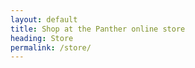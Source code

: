 ```yaml
---
layout: default
title: Shop at the Panther online store
heading: Store
permalink: /store/
---
```


<div class="row mt-2">

  <!-- Jersey -->
  <div class="col-lg-12">
  <div id='product-component-1602092162140' class=" merch-item"></div>
  <script type="text/javascript">
  /*<![CDATA[*/
  (function () {
    var scriptURL = 'https://sdks.shopifycdn.com/buy-button/latest/buy-button-storefront.min.js';
    if (window.ShopifyBuy) {
      if (window.ShopifyBuy.UI) {
        ShopifyBuyInit();
      } else {
        loadScript();
      }
    } else {
      loadScript();
    }
    function loadScript() {
      var script = document.createElement('script');
      script.async = true;
      script.src = scriptURL;
      (document.getElementsByTagName('head')[0] || document.getElementsByTagName('body')[0]).appendChild(script);
      script.onload = ShopifyBuyInit;
    }
    function ShopifyBuyInit() {
      var client = ShopifyBuy.buildClient({
        domain: 'steve-drizos.myshopify.com',
        storefrontAccessToken: 'd816d4b481ff35d13334c35d2329ac73',
      });
      ShopifyBuy.UI.onReady(client).then(function (ui) {
        ui.createComponent('product', {
          id: '5809451270310',
          node: document.getElementById('product-component-1602092162140'),
          moneyFormat: '%24%7B%7Bamount%7D%7D',
          options: {
    "product": {
      "styles": {
        "product": {
          "@media (min-width: 601px)": {
            "max-width": "calc(25% - 20px)",
            "margin-left": "20px",
            "margin-bottom": "50px"
          }
        }
      },
      "text": {
        "button": "Add to cart"
      }
    },
    "productSet": {
      "styles": {
        "products": {
          "@media (min-width: 601px)": {
            "margin-left": "-20px"
          }
        }
      }
    },
    "modalProduct": {
      "contents": {
        "img": false,
        "imgWithCarousel": true,
        "button": false,
        "buttonWithQuantity": true
      },
      "styles": {
        "product": {
          "@media (min-width: 601px)": {
            "max-width": "100%",
            "margin-left": "0px",
            "margin-bottom": "0px"
          }
        }
      },
      "text": {
        "button": "Add to cart"
      }
    },
    "cart": {
      "text": {
        "total": "Subtotal",
        "button": "Checkout"
      }
    }
  },
        });
      });
    }
  })();
  /*]]>*/
  </script>
  <br>
  <br>
  <br>
  </div>
  <!-- End Jersey -->
  
  <!-- Women's -->
  <div class="col-lg-12">
  <div id='product-component-1602095624321' class=" merch-item"></div>
  <script type="text/javascript">
  /*<![CDATA[*/
  (function () {
    var scriptURL = 'https://sdks.shopifycdn.com/buy-button/latest/buy-button-storefront.min.js';
    if (window.ShopifyBuy) {
      if (window.ShopifyBuy.UI) {
        ShopifyBuyInit();
      } else {
        loadScript();
      }
    } else {
      loadScript();
    }
    function loadScript() {
      var script = document.createElement('script');
      script.async = true;
      script.src = scriptURL;
      (document.getElementsByTagName('head')[0] || document.getElementsByTagName('body')[0]).appendChild(script);
      script.onload = ShopifyBuyInit;
    }
    function ShopifyBuyInit() {
      var client = ShopifyBuy.buildClient({
        domain: 'steve-drizos.myshopify.com',
        storefrontAccessToken: 'd816d4b481ff35d13334c35d2329ac73',
      });
      ShopifyBuy.UI.onReady(client).then(function (ui) {
        ui.createComponent('product', {
          id: '5809463034022',
          node: document.getElementById('product-component-1602095624321'),
          moneyFormat: '%24%7B%7Bamount%7D%7D',
          options: {
    "product": {
      "styles": {
        "product": {
          "@media (min-width: 601px)": {
            "max-width": "calc(25% - 20px)",
            "margin-left": "20px",
            "margin-bottom": "50px"
          }
        }
      },
      "text": {
        "button": "Add to cart"
      }
    },
    "productSet": {
      "styles": {
        "products": {
          "@media (min-width: 601px)": {
            "margin-left": "-20px"
          }
        }
      }
    },
    "modalProduct": {
      "contents": {
        "img": false,
        "imgWithCarousel": true,
        "button": false,
        "buttonWithQuantity": true
      },
      "styles": {
        "product": {
          "@media (min-width: 601px)": {
            "max-width": "100%",
            "margin-left": "0px",
            "margin-bottom": "0px"
          }
        }
      },
      "text": {
        "button": "Add to cart"
      }
    },
    "cart": {
      "text": {
        "total": "Subtotal",
        "button": "Checkout"
      }
    }
  },
        });
      });
    }
  })();
  /*]]>*/
  </script>
  <br>
  <br>
  <br>
  </div>
  <!-- End Women's -->

  <!-- Men's -->
  <div class="col-lg-12">
  <div id='product-component-1602095594496' class=" merch-item"></div>
  <script type="text/javascript">
  /*<![CDATA[*/
  (function () {
    var scriptURL = 'https://sdks.shopifycdn.com/buy-button/latest/buy-button-storefront.min.js';
    if (window.ShopifyBuy) {
      if (window.ShopifyBuy.UI) {
        ShopifyBuyInit();
      } else {
        loadScript();
      }
    } else {
      loadScript();
    }
    function loadScript() {
      var script = document.createElement('script');
      script.async = true;
      script.src = scriptURL;
      (document.getElementsByTagName('head')[0] || document.getElementsByTagName('body')[0]).appendChild(script);
      script.onload = ShopifyBuyInit;
    }
    function ShopifyBuyInit() {
      var client = ShopifyBuy.buildClient({
        domain: 'steve-drizos.myshopify.com',
        storefrontAccessToken: 'd816d4b481ff35d13334c35d2329ac73',
      });
      ShopifyBuy.UI.onReady(client).then(function (ui) {
        ui.createComponent('product', {
          id: '5809459626150',
          node: document.getElementById('product-component-1602095594496'),
          moneyFormat: '%24%7B%7Bamount%7D%7D',
          options: {
    "product": {
      "styles": {
        "product": {
          "@media (min-width: 601px)": {
            "max-width": "calc(25% - 20px)",
            "margin-left": "20px",
            "margin-bottom": "50px"
          }
        }
      },
      "text": {
        "button": "Add to cart"
      }
    },
    "productSet": {
      "styles": {
        "products": {
          "@media (min-width: 601px)": {
            "margin-left": "-20px"
          }
        }
      }
    },
    "modalProduct": {
      "contents": {
        "img": false,
        "imgWithCarousel": true,
        "button": false,
        "buttonWithQuantity": true
      },
      "styles": {
        "product": {
          "@media (min-width: 601px)": {
            "max-width": "100%",
            "margin-left": "0px",
            "margin-bottom": "0px"
          }
        }
      },
      "text": {
        "button": "Add to cart"
      }
    },
    "cart": {
      "text": {
        "total": "Subtotal",
        "button": "Checkout"
      }
    }
  },
        });
      });
    }
  })();
  /*]]>*/
  </script>
  <br>
  <br>
  <br>
  </div>
  <!-- End Men's -->

  <!-- Mask -->
  <div class="col-lg-12">
  <div id='product-component-1602095561336' class=" merch-item"></div>
  <script type="text/javascript">
  /*<![CDATA[*/
  (function () {
    var scriptURL = 'https://sdks.shopifycdn.com/buy-button/latest/buy-button-storefront.min.js';
    if (window.ShopifyBuy) {
      if (window.ShopifyBuy.UI) {
        ShopifyBuyInit();
      } else {
        loadScript();
      }
    } else {
      loadScript();
    }
    function loadScript() {
      var script = document.createElement('script');
      script.async = true;
      script.src = scriptURL;
      (document.getElementsByTagName('head')[0] || document.getElementsByTagName('body')[0]).appendChild(script);
      script.onload = ShopifyBuyInit;
    }
    function ShopifyBuyInit() {
      var client = ShopifyBuy.buildClient({
        domain: 'steve-drizos.myshopify.com',
        storefrontAccessToken: 'd816d4b481ff35d13334c35d2329ac73',
      });
      ShopifyBuy.UI.onReady(client).then(function (ui) {
        ui.createComponent('product', {
          id: '5809465000102',
          node: document.getElementById('product-component-1602095561336'),
          moneyFormat: '%24%7B%7Bamount%7D%7D',
          options: {
    "product": {
      "styles": {
        "product": {
          "@media (min-width: 601px)": {
            "max-width": "calc(25% - 20px)",
            "margin-left": "20px",
            "margin-bottom": "50px"
          }
        }
      },
      "text": {
        "button": "Add to cart"
      }
    },
    "productSet": {
      "styles": {
        "products": {
          "@media (min-width: 601px)": {
            "margin-left": "-20px"
          }
        }
      }
    },
    "modalProduct": {
      "contents": {
        "img": false,
        "imgWithCarousel": true,
        "button": false,
        "buttonWithQuantity": true
      },
      "styles": {
        "product": {
          "@media (min-width: 601px)": {
            "max-width": "100%",
            "margin-left": "0px",
            "margin-bottom": "0px"
          }
        }
      },
      "text": {
        "button": "Add to cart"
      }
    },
    "cart": {
      "text": {
        "total": "Subtotal",
        "button": "Checkout"
      }
    }
  },
        });
      });
    }
  })();
  /*]]>*/
  </script>
  <br>
  <br>
  <br>
  </div>
  <!-- End Mask -->

</div>
